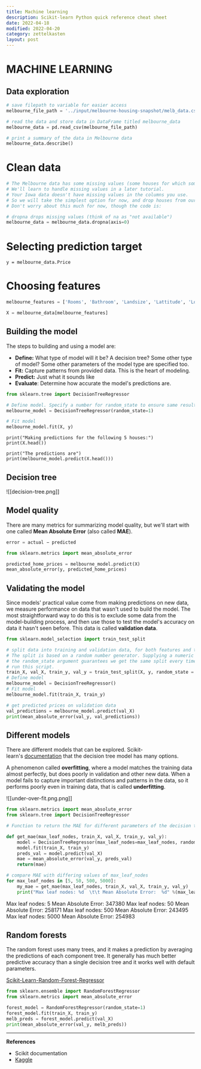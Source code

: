 ```yaml
---
title: Machine learning
description: Scikit-learn Python quick reference cheat sheet
date: 2022-04-18
modified: 2022-04-20
category: zettelkasten
layout: post
---
```


# MACHINE LEARNING

## Data exploration

```python
# save filepath to variable for easier access
melbourne_file_path = '../input/melbourne-housing-snapshot/melb_data.csv'

# read the data and store data in DataFrame titled melbourne_data
melbourne_data = pd.read_csv(melbourne_file_path) 

# print a summary of the data in Melbourne data
melbourne_data.describe()
```

# Clean data

```python
# The Melbourne data has some missing values (some houses for which some variables weren't recorded.)
# We'll learn to handle missing values in a later tutorial.  
# Your Iowa data doesn't have missing values in the columns you use. 
# So we will take the simplest option for now, and drop houses from our data. 
# Don't worry about this much for now, though the code is:

# dropna drops missing values (think of na as "not available")
melbourne_data = melbourne_data.dropna(axis=0)
```

# Selecting prediction target

```
y = melbourne_data.Price
```

# Choosing features

```python
melbourne_features = ['Rooms', 'Bathroom', 'Landsize', 'Lattitude', 'Longtitude']

X = melbourne_data[melbourne_features]
```

## Building the model

The steps to building and using a model are:

-   **Define:** What type of model will it be? A decision tree? Some other type of model? Some other parameters of the model type are specified too.
-   **Fit:** Capture patterns from provided data. This is the heart of modeling.
-   **Predict:** Just what it sounds like
-   **Evaluate**: Determine how accurate the model's predictions are.

```python
from sklearn.tree import DecisionTreeRegressor

# Define model. Specify a number for random_state to ensure same results each run
melbourne_model = DecisionTreeRegressor(random_state=1)

# Fit model
melbourne_model.fit(X, y)
```

```
print("Making predictions for the following 5 houses:")
print(X.head())

print("The predictions are")
print(melbourne_model.predict(X.head()))
```

## Decision tree

![[decision-tree.png]]

## Model quality

There are many metrics for summarizing model quality, but we'll start with one called **Mean Absolute Error** (also called **MAE**).

```python
error = actual − predicted
```

```python
from sklearn.metrics import mean_absolute_error

predicted_home_prices = melbourne_model.predict(X)
mean_absolute_error(y, predicted_home_prices)
```

## Validating the model

Since models' practical value come from making predictions on new data, we measure performance on data that wasn't used to build the model. The most straightforward way to do this is to exclude some data from the model-building process, and then use those to test the model's accuracy on data it hasn't seen before. This data is called **validation data**.

```python
from sklearn.model_selection import train_test_split

# split data into training and validation data, for both features and target
# The split is based on a random number generator. Supplying a numeric value to
# the random_state argument guarantees we get the same split every time we
# run this script.
train_X, val_X, train_y, val_y = train_test_split(X, y, random_state = 0)
# Define model
melbourne_model = DecisionTreeRegressor()
# Fit model
melbourne_model.fit(train_X, train_y)

# get predicted prices on validation data
val_predictions = melbourne_model.predict(val_X)
print(mean_absolute_error(val_y, val_predictions))
```

## Different models

There are different models that can be explored. Scikit-learn's [documentation](http://scikit-learn.org/stable/modules/generated/sklearn.tree.DecisionTreeRegressor.html) that the decision tree model has many options. 

A phenomenon called **overfitting**, where a model matches the training data almost perfectly, but does poorly in validation and other new data.  When a model fails to capture important distinctions and patterns in the data, so it performs poorly even in training data, that is called **underfitting**.

![[under-over-fit.png.png]]

```python
from sklearn.metrics import mean_absolute_error
from sklearn.tree import DecisionTreeRegressor

# Function to return the MAE for different parameters of the decision tree model.

def get_mae(max_leaf_nodes, train_X, val_X, train_y, val_y):
    model = DecisionTreeRegressor(max_leaf_nodes=max_leaf_nodes, random_state=0)
    model.fit(train_X, train_y)
    preds_val = model.predict(val_X)
    mae = mean_absolute_error(val_y, preds_val)
    return(mae)
```

```python
# compare MAE with differing values of max_leaf_nodes
for max_leaf_nodes in [5, 50, 500, 5000]:
    my_mae = get_mae(max_leaf_nodes, train_X, val_X, train_y, val_y)
    print("Max leaf nodes: %d  \t\t Mean Absolute Error:  %d" %(max_leaf_nodes, my_mae))
```

Max leaf nodes: 5  		 Mean Absolute Error:  347380
Max leaf nodes: 50  		 Mean Absolute Error:  258171
Max leaf nodes: 500  		 Mean Absolute Error:  243495
Max leaf nodes: 5000  	 Mean Absolute Error:  254983

## Random forests

The random forest uses many trees, and it makes a prediction by averaging the predictions of each component tree. It generally has much better predictive accuracy than a single decision tree and it works well with default parameters.

[Scikit-Learn-Random-Forest-Regressor](https://scikit-learn.org/stable/modules/generated/sklearn.ensemble.RandomForestRegressor.html?highlight=random%20forest#sklearn.ensemble.RandomForestRegressor)

```python
from sklearn.ensemble import RandomForestRegressor
from sklearn.metrics import mean_absolute_error

forest_model = RandomForestRegressor(random_state=1)
forest_model.fit(train_X, train_y)
melb_preds = forest_model.predict(val_X)
print(mean_absolute_error(val_y, melb_preds))
```



---

**References**

- Scikit documentation
- [Kaggle](https://www.kaggle.com/)
